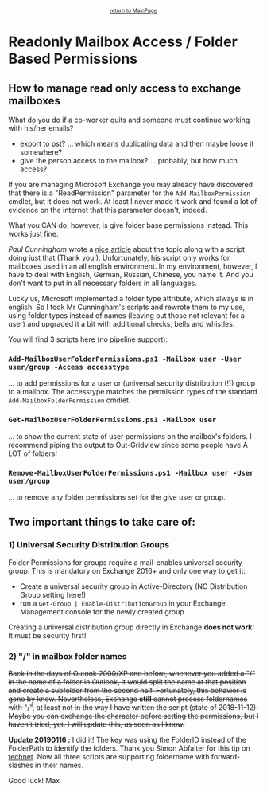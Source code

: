 <center><a href="https://otterkring.github.io/MainPage" style="font-size:75%;">return to MainPage</a></center>

# Readonly Mailbox Access / Folder Based Permissions
## How to manage read only access to exchange mailboxes

What do you do if a co-worker quits and someone must continue working with his/her emails?

* export to pst? ... which means duplicating data and then maybe loose it somewhere?
* give the person access to the mailbox? ... probably, but how much access?

If you are managing Microsoft Exchange you may already have discovered that there is a "ReadPermission" parameter for the `Add-MailboxPermission` cmdlet, but it does not work. At least I never made it work and found a lot of evidence on the internet that this parameter doesn't, indeed.

What you CAN do, however, is give folder base permissions instead. This works just fine.

_Paul Cunningham_ wrote a [nice article](https://practical365.com/exchange-server/grant-read-access-exchange-mailbox/) about the topic along with a script doing just that (Thank you!). Unfortunately, his script only works for mailboxes used in an all english environment. In my environment, however, I have to deal with English, German, Russian, Chinese, you name it. And you don't want to put in all necessary folders in all languages.

Lucky us, Microsoft implemented a folder type attribute, which always is in english. So I took Mr Cunningham's scripts and rewrote them to my use, using folder types instead of names (leaving out those not relevant for a user) and upgraded it a bit with additional checks, bells and whistles.

You will find 3 scripts here (no pipeline support):

### `Add-MailboxUserFolderPermissions.ps1 -Mailbox user -User user/group -Access accesstype`

... to add permissions for a user or (universal security distribution (!)) group to a mailbox. The accesstype matches the permission types of the standard `Add-MailboxFolderPermission` cmdlet.

### `Get-MailboxUserFolderPermissions.ps1 -Mailbox user`

... to show the current state of user permissions on the mailbox's folders. I recommend piping the output to Out-Gridview since some people have A LOT of folders!

### `Remove-MailboxUserFolderPermissions.ps1 -Mailbox user -User user/group`

... to remove any folder permissions set for the give user or group.



## Two important things to take care of:

### 1) Universal Security Distribution Groups

Folder Permissions for groups require a mail-enables universal security group. This is mandatory on Exchange 2016+ and only one way to get it:

* Create a universal security group in Active-Directory (NO Distribution Group setting here!)
* run a `Get-Group | Enable-DistributionGroup` in your Exchange Management console for the newly created group

Creating a universal distribution group directly in Exchange **does not work**! It must be security first!


### 2) "/" in mailbox folder names

~~Back in the days of Outook 2000/XP and before, whenever you added a "/" in the name of a folder in Outlook, it would split the name at that position and create a subfolder from the second half. Fortunately, this behavior is gone by know. Nevertheless, Exchange **still** cannot process foldernames with "/", at least not in the way I have written the script (state of 2018-11-12). Maybe you can exchange the character before setting the permissions, but I haven't tried, yet. I will update this, as soon as I know.~~

__Update 20190116 :__
I did it!
The key was using the FolderID instead of the FolderPath to identify the folders. Thank you Simon Abfalter for this tip on [technet](https://social.technet.microsoft.com/Forums/en-US/a7706dc3-67a4-4a8d-99b0-3de879e9554b/question-marks-and-forwardslashes-in-outlook-folder-names-and-how-to-use-with). Now all three scripts are supporting foldername with forward-slashes in their names.


Good luck!
Max
